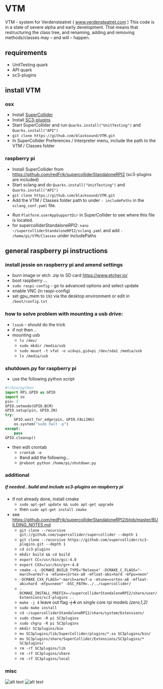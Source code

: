 # VTM
VTM - system for Verdensteatret ( www.verdensteatret.com )
This code is in a state of severe alpha and early development. That means that restructuring the class tree, and renaming, adding and removing methods/classes may – and will – happen.

## requirements

* UnitTesting quark
* API quark
* sc3-plugins

## install VTM

### osx

* Install [SuperCollider](http://supercollider.github.io/download)
* Install [SC3-plugins](https://github.com/supercollider/sc3-plugins)
* Start SuperCollider and run `Quarks.install("UnitTesting")` and `Quarks.install("API")`
* `git clone https://github.com/blacksound/VTM.git`
* In SuperCollider Preferences / Interpreter menu, include the path to the VTM / Classes folder

### raspberry pi

* Install SuperCollider from <https://github.com/redFrik/supercolliderStandaloneRPI2> (sc3-plugins are included)
* Start sclang and do `Quarks.install("UnitTesting")` and `Quarks.install("API")`
* `git clone https://github.com/blacksound/VTM.git`
* Add the VTM / Classes folder path to under `- includePaths` in the `sclang_conf.yaml` file.
- Run `Platform.userAppSupportDir` in SuperCollider to see where this file is located.
- for supercolliderStandaloneRPI2: `nano ~/supercolliderStandaloneRPI2/sclang.yaml` and add `- /home/pi/VTM/Classes` under includePaths

## general raspberry pi instructions

### install jessie on raspberry pi and amend settings

* burn image or etch .zip to SD card <https://www.etcher.io/>
* boot raspberry ...
* `sudo raspi-config` - go to advanced options and select update
* enable VNC (in raspi-config)
* set gpu_mem to `192` via the desktop environment or edit in `/boot/config.txt`

### how to solve problem with mounting a usb drive:

* `lsusb` - should do the trick
* if not then ..
* mounting usb
  - `ls /dev/`
  - `sudo mkdir /media/usb`
  - `sudo mount -t vfat -o uid=pi,gid=pi /dev/sda1 /media/usb`
  - `ls /media/usb`


### shutdown.py for raspberry pi

* use the following python script
```python
#!/bin/python
import RPi.GPIO as GPIO
import os
pin= 3
GPIO.setmode(GPIO.BCM)
GPIO.setup(pin, GPIO.IN)
try:
    GPIO.wait_for_edge(pin, GPIO.FALLING)
    os.system("sudo halt -p")
except:
    pass
GPIO.cleanup()
```

* then edit crontab
  - `crontab -e`
  - #and add the following…
  - `@reboot python /home/pi/shutdown.py`

### additional

##### if needed.. build and include sc3-plugins on raspberry pi
* if not already done, install cmake
  - `sudo apt-get update && sudo apt-get upgrade`
  - then `sudo apt-get install cmake`
* see <https://github.com/redFrik/supercolliderStandaloneRPI2/blob/master/BUILDING_NOTES.md>
  - `git clone --recursive git://github.com/supercollider/supercollider --depth 1`
  - `git clone --recursive https://github.com/supercollider/sc3-plugins.git --depth 1`
  - `cd sc3-plugins`
  - `mkdir build && cd build`
  - `export CC=/usr/bin/gcc-4.8`
  - `export CXX=/usr/bin/g++-4.8`
  - `cmake -L -DCMAKE_BUILD_TYPE="Release" -DCMAKE_C_FLAGS="-march=armv7-a -mtune=cortex-a8 -mfloat-abi=hard -mfpu=neon"`
  - `-DCMAKE_CXX_FLAGS="-march=armv7-a -mtune=cortex-a8 -mfloat-abi=hard -mfpu=neon" -DSC_PATH=../../supercollider/`
  - `-DCMAKE_INSTALL_PREFIX=~/supercolliderStandaloneRPI2/share/user/Extensions/sc3-plugins ..`
  - `make -j 4` leave out flag ~~-j 4~~ on single core rpi models _(zero,1,2)_
  - `sudo make install`
  - `cd ~/supercolliderStandaloneRPI2/share/system/Extensions/`
  - `sudo chown -R pi SC3plugins`
  - `sudo chgrp -R pi SC3plugins`
  - `mkdir SC3plugins/bin`
  - `mv SC3plugins/lib/SuperCollider/plugins/*.so SC3plugins/bin/`
  - `mv SC3plugins/share/SuperCollider/Extensions/SC3plugins/* SC3plugins/`
  - `rm -rf SC3plugins/lib`
  - `rm -rf SC3plugins/share`
  - `rm -rf SC3plugins/local`

### misc

![alt text](https://oddodd.org/lib/VTM/VTM.png "VTM")
![alt text](https://oddodd.org/lib/VTM/VTM_old.png "VTM")
